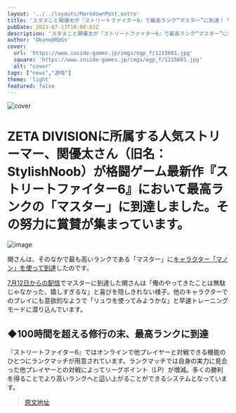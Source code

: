```yaml
---
layout: '../../layouts/MarkdownPost.astro'
title: 'スタヌこと関優太が『ストリートファイター6』で最高ランク“マスター”に到達！「久しぶりにこんなにガチになった」と喜びあらわに'
pubDate: 2023-07-13T10:00:03Z
description: 'スタヌこと関優太が『ストリートファイター6』で最高ランク“マスター”に到達！「久しぶりにこんなにガチになった」と喜びあらわに'
author: 'Okano@RUGs'
cover:
  url: 'https://www.inside-games.jp/imgs/ogp_f/1215601.jpg'
  square: 'https://www.inside-games.jp/imgs/ogp_f/1215601.jpg'
  alt: "cover"
tags: ["news","游戏"]
theme: 'light'
featured: false
---
```


![cover](https://www.inside-games.jp/imgs/ogp_f/1215601.jpg)

# ZETA DIVISIONに所属する人気ストリーマー、関優太さん（旧名：StylishNoob）が格闘ゲーム最新作『ストリートファイター6』において最高ランクの「マスター」に到達しました。その努力に賞賛が集まっています。

![image](https://www.inside-games.jp/imgs/zoom/1215598.png)

関さんは、そのなかで最も高いランクである「マスター」に[キャラクター「マノン」を使って到達](https://www.twitch.tv/videos/1869792391?t=08h44m20s)したのです。

[7月12日からの配信](https://www.twitch.tv/videos/1869792391?t=08h44m20s)でマスターに到達した関さんは「俺のやってきたことは無駄じゃなかった、嬉しすぎるな」と喜びを隠しきれない様子。他のキャラクターでのプレイにも意欲的なようで「リュウを使ってみようかな」と早速トレーニングモードに潜り込んでいます。

## ◆100時間を超える修行の末、最高ランクに到達

『ストリートファイター6』ではオンラインで他プレイヤーと対戦できる機能のひとつにランクマッチが用意されています。ランクマッチでは自身の実力に見合った他プレイヤーとの対戦によってリーグポイント（LP）が増減。多くの勝利を得ることでより高いランクへと這い上がることができるシステムとなっています。

>[原文地址](https://www.inside-games.jp/article/2023/07/13/147181.html)  